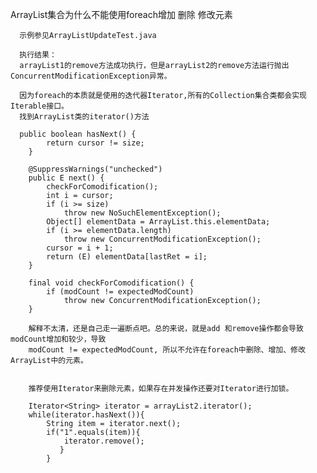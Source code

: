ArrayList集合为什么不能使用foreach增加 删除 修改元素

      示例参见ArrayListUpdateTest.java
      
      执行结果：
      arrayList1的remove方法成功执行，但是arrayList2的remove方法运行抛出ConcurrentModificationException异常。
    
      因为foreach的本质就是使用的迭代器Iterator,所有的Collection集合类都会实现Iterable接口。
      找到ArrayList类的iterator()方法
      
      public boolean hasNext() {
            return cursor != size;
        }

        @SuppressWarnings("unchecked")
        public E next() {
            checkForComodification();
            int i = cursor;
            if (i >= size)
                throw new NoSuchElementException();
            Object[] elementData = ArrayList.this.elementData;
            if (i >= elementData.length)
                throw new ConcurrentModificationException();
            cursor = i + 1;
            return (E) elementData[lastRet = i];
        }
        
        final void checkForComodification() {
            if (modCount != expectedModCount)
                throw new ConcurrentModificationException();
        }
        
        解释不太清，还是自己走一遍断点吧。总的来说，就是add 和remove操作都会导致modCount增加和较少，导致
        modCount != expectedModCount, 所以不允许在foreach中删除、增加、修改ArrayList中的元素。
        
        
        推荐使用Iterator来删除元素，如果存在并发操作还要对Iterator进行加锁。
        
        Iterator<String> iterator = arrayList2.iterator();
        while(iterator.hasNext()){
            String item = iterator.next();
            if("1".equals(item)){
                iterator.remove();
               }
            }
        
        
